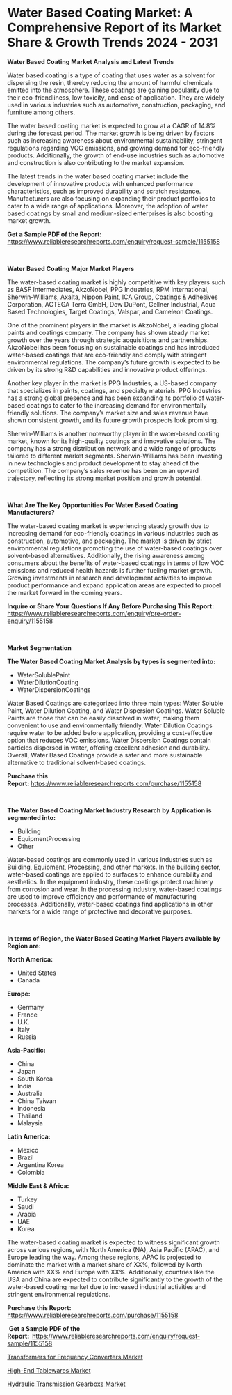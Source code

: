 <p><h1>Water Based Coating Market: A Comprehensive Report of its Market Share & Growth Trends 2024 - 2031</h1></p><p><strong>Water Based Coating Market Analysis and Latest Trends</strong></p>
<p><p>Water based coating is a type of coating that uses water as a solvent for dispersing the resin, thereby reducing the amount of harmful chemicals emitted into the atmosphere. These coatings are gaining popularity due to their eco-friendliness, low toxicity, and ease of application. They are widely used in various industries such as automotive, construction, packaging, and furniture among others.</p><p>The water based coating market is expected to grow at a CAGR of 14.8% during the forecast period. The market growth is being driven by factors such as increasing awareness about environmental sustainability, stringent regulations regarding VOC emissions, and growing demand for eco-friendly products. Additionally, the growth of end-use industries such as automotive and construction is also contributing to the market expansion.</p><p>The latest trends in the water based coating market include the development of innovative products with enhanced performance characteristics, such as improved durability and scratch resistance. Manufacturers are also focusing on expanding their product portfolios to cater to a wide range of applications. Moreover, the adoption of water based coatings by small and medium-sized enterprises is also boosting market growth.</p></p>
<p><strong>Get a Sample PDF of the Report:&nbsp;</strong> <a href="https://www.reliableresearchreports.com/enquiry/request-sample/1155158">https://www.reliableresearchreports.com/enquiry/request-sample/1155158</a></p>
<p>&nbsp;</p>
<p><strong>Water Based Coating Major Market Players</strong></p>
<p><p>The water-based coating market is highly competitive with key players such as BASF Intermediates, AkzoNobel, PPG Industries, RPM International, Sherwin-Williams, Axalta, Nippon Paint, ICA Group, Coatings & Adhesives Corporation, ACTEGA Terra GmbH, Dow DuPont, Gellner Industrial, Aqua Based Technologies, Target Coatings, Valspar, and Cameleon Coatings.</p><p>One of the prominent players in the market is AkzoNobel, a leading global paints and coatings company. The company has shown steady market growth over the years through strategic acquisitions and partnerships. AkzoNobel has been focusing on sustainable coatings and has introduced water-based coatings that are eco-friendly and comply with stringent environmental regulations. The company’s future growth is expected to be driven by its strong R&D capabilities and innovative product offerings.</p><p>Another key player in the market is PPG Industries, a US-based company that specializes in paints, coatings, and specialty materials. PPG Industries has a strong global presence and has been expanding its portfolio of water-based coatings to cater to the increasing demand for environmentally friendly solutions. The company’s market size and sales revenue have shown consistent growth, and its future growth prospects look promising.</p><p>Sherwin-Williams is another noteworthy player in the water-based coating market, known for its high-quality coatings and innovative solutions. The company has a strong distribution network and a wide range of products tailored to different market segments. Sherwin-Williams has been investing in new technologies and product development to stay ahead of the competition. The company’s sales revenue has been on an upward trajectory, reflecting its strong market position and growth potential.</p></p>
<p>&nbsp;</p>
<p><strong>What Are The Key Opportunities For Water Based Coating Manufacturers?</strong></p>
<p><p>The water-based coating market is experiencing steady growth due to increasing demand for eco-friendly coatings in various industries such as construction, automotive, and packaging. The market is driven by strict environmental regulations promoting the use of water-based coatings over solvent-based alternatives. Additionally, the rising awareness among consumers about the benefits of water-based coatings in terms of low VOC emissions and reduced health hazards is further fueling market growth. Growing investments in research and development activities to improve product performance and expand application areas are expected to propel the market forward in the coming years.</p></p>
<p><strong>Inquire or Share Your Questions If Any Before Purchasing This Report:</strong> <a href="https://www.reliableresearchreports.com/enquiry/pre-order-enquiry/1155158">https://www.reliableresearchreports.com/enquiry/pre-order-enquiry/1155158</a></p>
<p>&nbsp;</p>
<p><strong>Market Segmentation</strong></p>
<p><strong>The Water Based Coating Market Analysis by types is segmented into:</strong></p>
<p><ul><li>WaterSolublePaint</li><li>WaterDilutionCoating</li><li>WaterDispersionCoatings</li></ul></p>
<p><p>Water Based Coatings are categorized into three main types: Water Soluble Paint, Water Dilution Coating, and Water Dispersion Coatings. Water Soluble Paints are those that can be easily dissolved in water, making them convenient to use and environmentally friendly. Water Dilution Coatings require water to be added before application, providing a cost-effective option that reduces VOC emissions. Water Dispersion Coatings contain particles dispersed in water, offering excellent adhesion and durability. Overall, Water Based Coatings provide a safer and more sustainable alternative to traditional solvent-based coatings.</p></p>
<p><strong>Purchase this Report:&nbsp;</strong><a href="https://www.reliableresearchreports.com/purchase/1155158">https://www.reliableresearchreports.com/purchase/1155158</a></p>
<p>&nbsp;</p>
<p><strong>The Water Based Coating Market Industry Research by Application is segmented into:</strong></p>
<p><ul><li>Building</li><li>EquipmentProcessing</li><li>Other</li></ul></p>
<p><p>Water-based coatings are commonly used in various industries such as Building, Equipment, Processing, and other markets. In the building sector, water-based coatings are applied to surfaces to enhance durability and aesthetics. In the equipment industry, these coatings protect machinery from corrosion and wear. In the processing industry, water-based coatings are used to improve efficiency and performance of manufacturing processes. Additionally, water-based coatings find applications in other markets for a wide range of protective and decorative purposes.</p></p>
<p>&nbsp;</p>
<p><strong>In terms of Region, the Water Based Coating Market Players available by Region are:</strong></p>
<p>
    <p> <strong> North America: </strong>
        <ul>
            <li>United States</li>
            <li>Canada</li>
        </ul>
        </p> 
    <p> <strong> Europe: </strong>
        <ul>
            <li>Germany</li>
            <li>France</li>
            <li>U.K.</li>
            <li>Italy</li>
            <li>Russia</li>
        </ul>
        </p> 
    <p> <strong> Asia-Pacific: </strong>
        <ul>
            <li>China</li>
            <li>Japan</li>
            <li>South Korea</li>
            <li>India</li>
            <li>Australia</li>
            <li>China Taiwan</li>
            <li>Indonesia</li>
            <li>Thailand</li>
            <li>Malaysia</li>
        </ul>
        </p> 
    <p> <strong> Latin America: </strong>
        <ul>
            <li>Mexico</li>
            <li>Brazil</li>
            <li>Argentina Korea</li>
            <li>Colombia</li>
        </ul>
        </p> 
    <p> <strong> Middle East & Africa: </strong>
        <ul>
            <li>Turkey</li>
            <li>Saudi</li>
            <li>Arabia</li>
            <li>UAE</li>
            <li>Korea</li>
        </ul>
    </p>
    </p>
<p><p>The water-based coating market is expected to witness significant growth across various regions, with North America (NA), Asia Pacific (APAC), and Europe leading the way. Among these regions, APAC is projected to dominate the market with a market share of XX%, followed by North America with XX% and Europe with XX%. Additionally, countries like the USA and China are expected to contribute significantly to the growth of the water-based coating market due to increased industrial activities and stringent environmental regulations.</p></p>
<p><strong>Purchase this Report: </strong><a href="https://www.reliableresearchreports.com/purchase/1155158">https://www.reliableresearchreports.com/purchase/1155158</a></p>
<p>&nbsp;<strong>Get a Sample PDF of the Report:&nbsp;&nbsp;</strong><a href="https://www.reliableresearchreports.com/enquiry/request-sample/1155158">https://www.reliableresearchreports.com/enquiry/request-sample/1155158</a></p>
<p><strong></strong></p>
<p><p><a href="https://view.publitas.com/reportprime-1/transformers-for-frequency-converters-market-growth-market-trends-covid-19-impact-and-forecasts-for-period-from-2023-2030/">Transformers for Frequency Converters Market</a></p><p><a href="https://view.publitas.com/reportprime-1/high-end-tablewares-market-with-the-goal-of-estimating-the-market-size-and-future-growth-potential-of-various-market-segments-based-on-component-applications-end-user-and-region/">High-End Tablewares Market</a></p><p><a href="https://view.publitas.com/reportprime-1/hydraulic-transmission-gearboxs-market-size-market-trends-and-growth-outlook-forecasted-for-period-from-2023-to-2030/">Hydraulic Transmission Gearboxs Market</a></p></p>